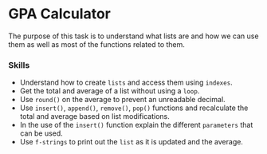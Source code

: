# GPA Calculator
The purpose of this task is to understand what lists are and how we can use them as well as most of the functions related to them.

### Skills
- Understand how to create `lists` and access them using `indexes`.
- Get the total and average of a list without using a `loop`.
- Use `round()` on the average to prevent an unreadable decimal.
- Use `insert()`, `append()`, `remove()`, `pop()` functions and recalculate the total and average based on list modifications.
- In the use of the `insert()` function explain the different `parameters` that can be used.
- Use `f-strings` to print out the `list` as it is updated and the average.
